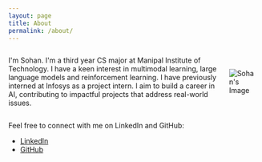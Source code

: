 ```yaml
---
layout: page
title: About
permalink: /about/
---
```

<div style="display: flex; align-items: center;">
  <p>
    I'm Sohan. I'm a third year CS major at Manipal Institute of Technology. I have a keen interest in multimodal learning, large language models and reinforcement learning. I have previously interned at Infosys as a project intern. I aim to build a career in AI, contributing to impactful projects that address real-world issues.
  </p>
  <img src="images/me2.png" alt="Sohan's Image" style="max-width: 200px; margin-left: 12px; margin-right: 10px;">
</div>

Feel free to connect with me on LinkedIn and GitHub:

- [LinkedIn](https://www.linkedin.com/in/sohan-venkatesh/)
- [GitHub](https://github.com/sohv)
